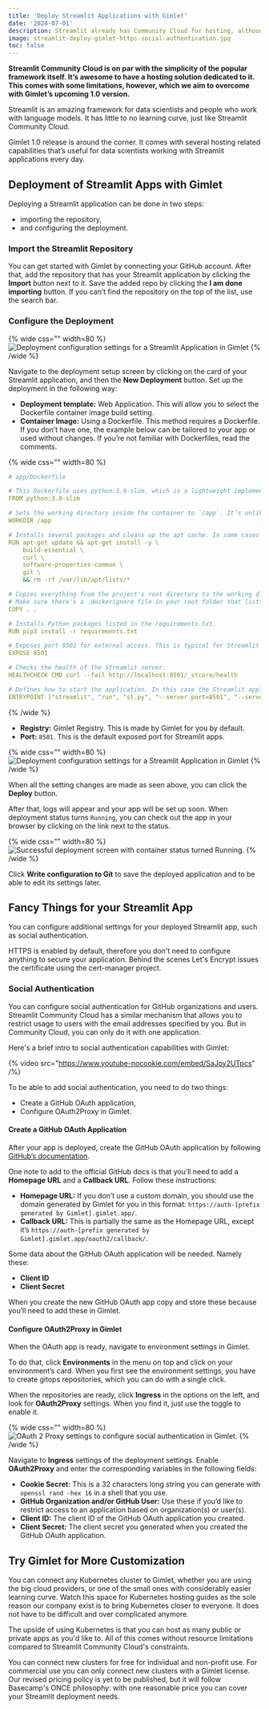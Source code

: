 ```yaml
---
title: 'Deploy Streamlit Applications with Gimlet'
date: '2024-07-01'
description: Streamlit already has Community Cloud for hosting, although it has limitations. Here's how you can have an extended hosting experience with Gimlet.
image: streamlit-deploy-gimlet-https-social-authentication.jpg
toc: false
---
```


**Streamlit Community Cloud is on par with the simplicity of the popular framework itself. It’s awesome to have a hosting solution dedicated to it. This comes with some limitations, however, which we aim to overcome with Gimlet’s upcoming 1.0 version.**

Streamlit is an amazing framework for data scientists and people who work with language models. It has little to no learning curve, just like Streamlit Community Cloud.

Gimlet 1.0 release is around the corner. It comes with several hosting related capabilities that’s useful for data scientists working with Streamlit applications every day.

## Deployment of Streamlit Apps with Gimlet

Deploying a Streamlit application can be done in two steps:
- importing the repository,
- and configuring the deployment.

### Import the Streamlit Repository

You can get started with Gimlet by connecting your GitHub account. After that, add the repository that has your Streamlit application by clicking the **Import** button next to it. Save the added repo by clicking the **I am done importing** button. If you can’t find the repository on the top of the list, use the search bar.

### Configure the Deployment

{% wide css="" width=80 %}
![Deployment configuration settings for a Streamlit Application in Gimlet](/streamlit-deployment-configuration.png)
{% /wide %}

Navigate to the deployment setup screen by clicking on the card of your Streamlit application, and then the **New Deployment** button. Set up the deployment in the following way:

- **Deployment template:** Web Application. This will allow you to select the Dockerfile container image build setting.
- **Container Image:** Using a Dockerfile. This method requires a Dockerfile. If you don’t have one, the example below can be tailored to your app or used without changes. If you’re not familiar with Dockerfiles, read the comments.

{% wide css="" width=80 %}
```yaml
# app/Dockerfile

# This Dockerfile uses python:3.9-slim, which is a lightweight implementation of the Python image. This’ll reduce image size.
FROM python:3.9-slim

# Sets the working directory inside the container to `/app`. It’s unlikely that you’ll need to adjust this.
WORKDIR /app

# Installs several packages and cleans up the apt cache. In some cases some of these packages might not be needed to run a Streamlit container.
RUN apt-get update && apt-get install -y \
    build-essential \
    curl \
    software-properties-common \
    git \
    && rm -rf /var/lib/apt/lists/*

# Copies everything from the project's root directory to the working directory of the container.
# Make sure there's a .dockerignore file in your root folder that lists all files that contains credentials, like a .env file.
COPY . .

# Installs Python packages listed in the requirements.txt.
RUN pip3 install -r requirements.txt

# Exposes port 8501 for external access. This is typical for Streamlit applications.
EXPOSE 8501

# Checks the health of the Streamlit server.
HEALTHCHECK CMD curl --fail http://localhost:8501/_stcore/health

# Defines how to start the application. In this case the Streamlit application’s filename is st.py, so feel free to adjust it to your app’s name.
ENTRYPOINT ["streamlit", "run", "st.py", "--server.port=8501", "--server.address=0.0.0.0"]
```
{% /wide %}

- **Registry:** Gimlet Registry. This is made by Gimlet for you by default.
- **Port:** `8501`. This is the default exposed port for Streamlit apps.

{% wide css="" width=80 %}
![Deployment configuration settings for a Streamlit Application in Gimlet](/streamlit-deployment-configuration.png)
{% /wide %}

When all the setting changes are made as seen above, you can click the **Deploy** button.

After that, logs will appear and your app will be set up soon. When deployment status turns `Running`, you can check out the app in your browser by clicking on the link next to the status.

{% wide css="" width=80 %}
![Successful deployment screen with container status turned Running.](/streamlit-running-deployment-screen.png)
{% /wide %}

Click **Write configuration to Git** to save the deployed application and to be able to edit its settings later.

## Fancy Things for your Streamlit App

You can configure additional settings for your deployed Streamlit app, such as social authentication.

HTTPS is enabled by default, therefore you don't need to configure anything to secure your application. Behind the scenes Let's Encrypt issues the certificate using the cert-manager project.

### Social Authentication

You can configure social authentication for GitHub organizations and users. Streamlit Community Cloud has a similar mechanism that allows you to restrict usage to users with the email addresses specified by you. But in Community Cloud, you can only do it with one application.

Here's a brief intro to social authentication capabilities with Gimlet:

{% video src="https://www.youtube-nocookie.com/embed/SaJoy2UTpcs" /%}

To be able to add social authentication, you need to do two things:
- Create a GitHub OAuth application,
- Configure OAuth2Proxy in Gimlet.

#### Create a GitHub OAuth Application

After your app is deployed, create the GitHub OAuth application by following [GitHub’s documentation](https://docs.github.com/en/apps/oauth-apps/building-oauth-apps/creating-an-oauth-app).

One note to add to the official GitHub docs is that you’ll need to add a **Homepage URL** and a **Callback URL**. Follow these instructions:

- **Homepage URL:** If you don’t use a custom domain, you should use the domain generated by Gimlet for you in this format: `https://auth-[prefix generated by Gimlet].gimlet.app/`.
- **Callback URL:** This is partially the same as the Homepage URL, except it’s `https://auth-[prefix generated by Gimlet].gimlet.app/oauth2/callback/`.

Some data about the GitHub OAuth application will be needed. Namely these:
- **Client ID**
- **Client Secret**

When you create the new GitHub OAuth app copy and store these because you’ll need to add these in Gimlet.

#### Configure OAuth2Proxy in Gimlet

When the OAuth app is ready, navigate to environment settings in Gimlet.

To do that, click **Environments** in the menu on top and click on your environment’s card. When you first see the environment settings, you have to create gitops repositories, which you can do with a single click.

When the repositories are ready, click **Ingress** in the options on the left, and look for **OAuth2Proxy** settings. When you find it, just use the toggle to enable it.

{% wide css="" width=80 %}
![OAuth 2 Proxy settings to configure social authentication in Gimlet.](/streamlit-social-authentication-oauth-settings.png)
{% /wide %}

Navigate to **Ingress** settings of the deployment settings. Enable **OAuth2Proxy** and enter the corresponding variables in the following fields:

- **Cookie Secret:** This is a 32 characters long string you can generate with `openssl rand -hex 16` in a shell that you use.
- **GitHub Organization and/or GitHub User:** Use these if you’d like to restrict access to an application based on organization(s) or user(s).
- **Client ID:** The client ID of the GitHub OAuth application you created.
- **Client Secret:** The client secret you generated when you created the GitHub OAuth application.

## Try Gimlet for More Customization

You can connect any Kubernetes cluster to Gimlet, whether you are using the big cloud providers, or one of the small ones with considerably easier learning curve. Watch this space for Kubernetes hosting guides as the sole reason our company exist is to bring Kubernetes closer to everyone. It does not have to be difficult and over complicated anymore.

The upside of using Kubernetes is that you can host as many public or private apps as you'd like to. All of this comes without resource limitations compared to Streamlit Community Cloud's constraints.

You can connect new clusters for free for individual and non-profit use. For commercial use you can only connect new clusters with a Gimlet license. Our revised pricing policy is yet to be published, but it will follow Basecamp's ONCE philosophy: with one reasonable price you can cover your Streamlit deployment needs.
